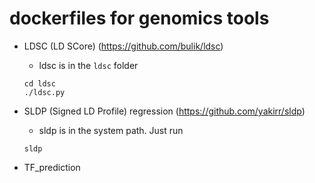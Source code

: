 # dockerfiles for genomics tools

* LDSC (LD SCore) (https://github.com/bulik/ldsc)
  - ldsc is in the `ldsc` folder
  ```
  cd ldsc
  ./ldsc.py
  ```

* SLDP (Signed LD Profile) regression (https://github.com/yakirr/sldp)
  - sldp is in the system path. Just run 
  ```
  sldp
  ```
  
* TF_prediction
